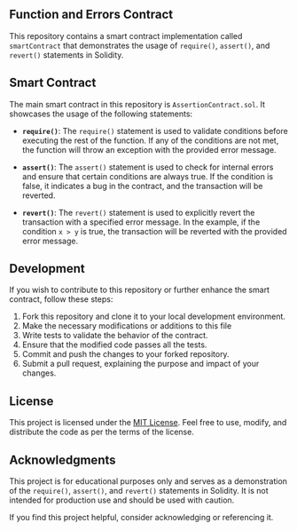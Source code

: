 ## Function and Errors Contract

This repository contains a smart contract implementation called `smartContract` that demonstrates the usage of `require()`, `assert()`, and `revert()` statements in Solidity.

## Smart Contract

The main smart contract in this repository is `AssertionContract.sol`. It showcases the usage of the following statements:

- **`require()`**: The `require()` statement is used to validate conditions before executing the rest of the function. If any of the conditions are not met, the function will throw an exception with the provided error message.

- **`assert()`**: The `assert()` statement is used to check for internal errors and ensure that certain conditions are always true. If the condition is false, it indicates a bug in the contract, and the transaction will be reverted.

- **`revert()`**: The `revert()` statement is used to explicitly revert the transaction with a specified error message. In the example, if the condition `x > y` is true, the transaction will be reverted with the provided error message.

## Development

If you wish to contribute to this repository or further enhance the smart contract, follow these steps:

1. Fork this repository and clone it to your local development environment.
2. Make the necessary modifications or additions to this file
3. Write tests to validate the behavior of the contract.
4. Ensure that the modified code passes all the tests.
5. Commit and push the changes to your forked repository.
6. Submit a pull request, explaining the purpose and impact of your changes.

## License

This project is licensed under the [MIT License](LICENSE). Feel free to use, modify, and distribute the code as per the terms of the license.

## Acknowledgments

This project is for educational purposes only and serves as a demonstration of the `require()`, `assert()`, and `revert()` statements in Solidity. It is not intended for production use and should be used with caution.

If you find this project helpful, consider acknowledging or referencing it.
